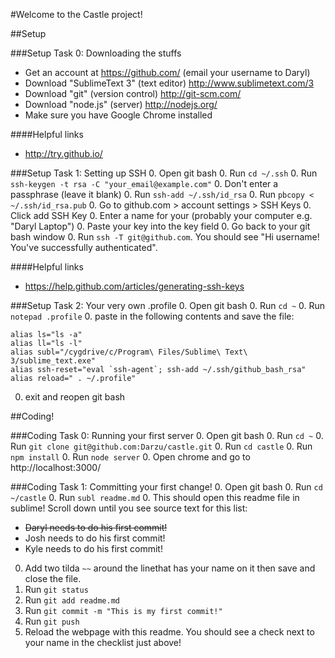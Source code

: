 #Welcome to the Castle project!

##Setup

###Setup Task 0: Downloading the stuffs
- Get an account at https://github.com/ (email your username to Daryl)
- Download "SublimeText 3" (text editor) http://www.sublimetext.com/3
- Download "git" (version control) http://git-scm.com/
- Download "node.js" (server) http://nodejs.org/
- Make sure you have Google Chrome installed

####Helpful links
- http://try.github.io/

###Setup Task 1: Setting up SSH
0. Open git bash
0. Run `cd ~/.ssh`
0. Run `ssh-keygen -t rsa -C "your_email@example.com"`
0. Don't enter a passphrase (leave it blank)
0. Run `ssh-add ~/.ssh/id_rsa`
0. Run `pbcopy < ~/.ssh/id_rsa.pub`
0. Go to github.com > account settings > SSH Keys
0. Click add SSH Key
0. Enter a name for your (probably your computer e.g. "Daryl Laptop")
0. Paste your key into the key field
0. Go back to your git bash window
0. Run `ssh -T git@github.com`. You should see "Hi username! You've successfully authenticated".

####Helpful links
- https://help.github.com/articles/generating-ssh-keys
 
###Setup Task 2: Your very own .profile
0. Open git bash
0. Run `cd ~`
0. Run `notepad .profile`
0. paste in the following contents and save the file:
```
alias ls="ls -a"
alias ll="ls -l"
alias subl="/cygdrive/c/Program\ Files/Sublime\ Text\ 3/sublime_text.exe"
alias ssh-reset="eval `ssh-agent`; ssh-add ~/.ssh/github_bash_rsa"
alias reload=" . ~/.profile"
```
0. exit and reopen git bash

##Coding!

###Coding Task 0: Running your first server
0. Open git bash
0. Run `cd ~`
0. Run `git clone git@github.com:Darzu/castle.git`
0. Run `cd castle`
0. Run `npm install`
0. Run `node server`
0. Open chrome and go to http://localhost:3000/

###Coding Task 1: Committing your first change!
0. Open git bash
0. Run `cd ~/castle`
0. Run `subl readme.md`
0. This should open this readme file in sublime! Scroll down until you see source text for this list:
  - ~~Daryl needs to do his first commit!~~
  - Josh needs to do his first commit!
  - Kyle needs to do his first commit!
0. Add two tilda `~~` around the linethat has your name on it then save and close the file.
0. Run `git status`
0. Run `git add readme.md`
0. Run `git commit -m "This is my first commit!"`
0. Run `git push`
0. Reload the webpage with this readme. You should see a check next to your name in the checklist just above!

